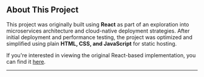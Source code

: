 
## About This Project

This project was originally built using **React** as part of an exploration into microservices architecture and cloud-native deployment strategies. After initial deployment and performance testing, the project was optimized and simplified using plain **HTML, CSS, and JavaScript** for static hosting.

If you're interested in viewing the original React-based implementation, you can find it [here](https://github.com/nolunchbreaks/greenish).

---

